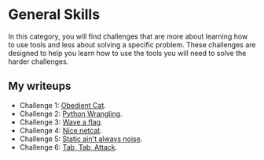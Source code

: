 # General Skills

In this category, you will find challenges that are more about learning how to use tools and less about solving a specific problem.  These challenges are designed to help you learn how to use the tools you will need to solve the harder challenges.

## My writeups

- Challenge 1: [Obedient Cat](./Obedient-Cat.md).
- Challenge 2: [Python Wrangling](./Python-Wrangling.md).
- Challenge 3: [Wave a flag](./Wave-a-flag.md).
- Challenge 4: [Nice netcat](./Nice-netcat.md).
- Challenge 5: [Static ain't always noise](./Static-ain't-always-noise.md).
- Challenge 6: [Tab, Tab, Attack](./Tab-Tab-Attack.md).
